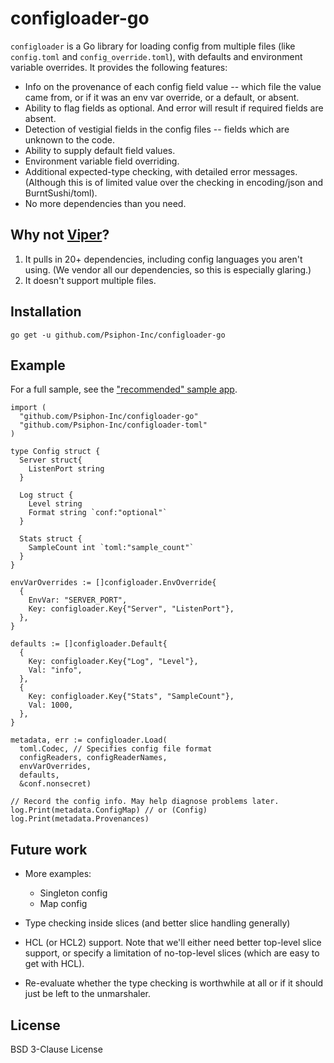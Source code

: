 # configloader-go

`configloader` is a Go library for loading config from multiple files (like `config.toml` and `config_override.toml`), with defaults and environment variable overrides. It provides the following features:
* Info on the provenance of each config field value -- which file the value came from, or if it was an env var override, or a default, or absent.
* Ability to flag fields as optional. And error will result if required fields are absent.
* Detection of vestigial fields in the config files -- fields which are unknown to the code.
* Ability to supply default field values.
* Environment variable field overriding.
* Additional expected-type checking, with detailed error messages. (Although this is of limited value over the checking in encoding/json and BurntSushi/toml).
* No more dependencies than you need.

## Why not [Viper](https://github.com/spf13/viper)?

1. It pulls in 20+ dependencies, including config languages you aren't using. (We vendor all our dependencies, so this is especially glaring.)
2. It doesn't support multiple files.

## Installation

```
go get -u github.com/Psiphon-Inc/configloader-go
```

## Example

For a full sample, see the ["recommended" sample app](https://github.com/Psiphon-Inc/configloader-go/blob/master/examples/recommended/config/config.go).

```golang
import (
  "github.com/Psiphon-Inc/configloader-go"
  "github.com/Psiphon-Inc/configloader-toml"
)

type Config struct {
  Server struct{
    ListenPort string
  }

  Log struct {
    Level string
    Format string `conf:"optional"`
  }

  Stats struct {
    SampleCount int `toml:"sample_count"`
  }
}

envVarOverrides := []configloader.EnvOverride{
  {
    EnvVar: "SERVER_PORT",
    Key: configloader.Key{"Server", "ListenPort"},
  },
}

defaults := []configloader.Default{
  {
    Key: configloader.Key{"Log", "Level"},
    Val: "info",
  },
  {
    Key: configloader.Key{"Stats", "SampleCount"},
    Val: 1000,
  },
}

metadata, err := configloader.Load(
  toml.Codec, // Specifies config file format
  configReaders, configReaderNames,
  envVarOverrides,
  defaults,
  &conf.nonsecret)

// Record the config info. May help diagnose problems later.
log.Print(metadata.ConfigMap) // or (Config)
log.Print(metadata.Provenances)
```

## Future work

* More examples:
  - Singleton config
  - Map config

* Type checking inside slices (and better slice handling generally)

* HCL (or HCL2) support. Note that we'll either need better top-level slice support, or
  specify a limitation of no-top-level slices (which are easy to get with HCL).

* Re-evaluate whether the type checking is worthwhile at all or if it should just be left
  to the unmarshaler.

## License

BSD 3-Clause License
